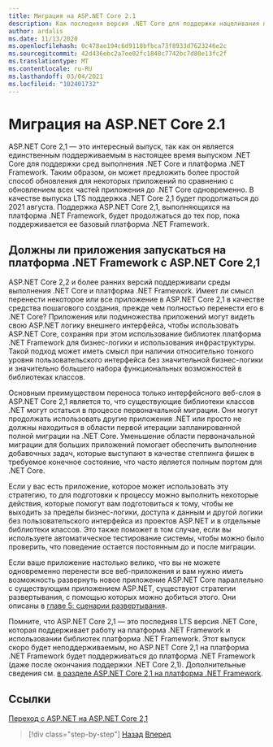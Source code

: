 ```yaml
---
title: Миграция на ASP.NET Core 2.1
description: Как последняя версия .NET Core для поддержки нацеливания платформа .NET Framework среды выполнения, выполняет миграцию на .NET Core 2,1 в качестве промежуточного шага в некоторых планах миграции приложений?
author: ardalis
ms.date: 11/13/2020
ms.openlocfilehash: 0c478ae194c6d9118bfbca73f8933d7623246e2c
ms.sourcegitcommit: 42d436ebc2a7ee02fc1848c7742bc7d80e13fc2f
ms.translationtype: MT
ms.contentlocale: ru-RU
ms.lasthandoff: 03/04/2021
ms.locfileid: "102401732"
---
```

# <a name="migrate-to-aspnet-core-21"></a>Миграция на ASP.NET Core 2.1

ASP.NET Core 2,1 — это интересный выпуск, так как он является единственным поддерживаемым в настоящее время выпуском .NET Core для поддержки сред выполнения .NET Core и платформа .NET Framework. Таким образом, он может предложить более простой способ обновления для некоторых приложений по сравнению с обновлением всех частей приложения до .NET Core одновременно. В качестве выпуска LTS поддержка .NET Core 2,1 будет продолжаться до 2021 августа. Поддержка ASP.NET Core 2,1, выполняющихся на платформа .NET Framework, будет продолжаться до тех пор, пока поддерживается ее базовый платформа .NET Framework.

## <a name="should-apps-run-on-net-framework-with-aspnet-core-21"></a>Должны ли приложения запускаться на платформа .NET Framework с ASP.NET Core 2,1

ASP.NET Core 2,2 и более ранних версий поддерживали среды выполнения .NET Core и платформа .NET Framework. Имеет ли смысл перенести некоторое или все приложение в ASP.NET Core 2,1 в качестве средства пошагового создания, прежде чем полностью перенести его в .NET Core? Приложения или подмножества приложений могут видеть свою ASP.NET логику внешнего интерфейса, чтобы использовать ASP.NET Core, сохраняя при этом использование библиотек платформа .NET Framework для бизнес-логики и использования инфраструктуры. Такой подход может иметь смысл при наличии относительно тонкого уровня пользовательского интерфейса без значительной бизнес-логики и значительно большего набора функциональных возможностей в библиотеках классов.

Основным преимуществом переноса только интерфейсного веб-слоя в ASP.NET Core 2,1 является то, что существующие библиотеки классов .NET могут остаться в процессе первоначальной миграции. Они могут продолжать использовать другие приложения .NET или просто не должны находиться в области первой итерации запланированной полной миграции на .NET Core. Уменьшение области первоначальной миграции для больших приложений помогает обеспечить выполнение добавочных задач, которые выступают в качестве степпинга фишек в требуемое конечное состояние, что часто является полным портом для .NET Core.

Если у вас есть приложение, которое может использовать эту стратегию, то для подготовки к процессу можно выполнить некоторые действия, которые помогут вам подготовиться к тому, чтобы не выходить за пределы бизнес-логики, доступа к данным и другой логики без пользовательского интерфейса из проектов ASP.NET и в отдельные библиотеки классов. Это также поможет в том случае, если вы используете автоматическое тестирование системы, чтобы можно было проверить, что поведение остается постоянным до и после миграции.

Если ваше приложение настолько велико, что вы не можете одновременно перенести все веб-приложения и вам нужно иметь возможность развернуть новое приложение ASP.NET Core параллельно с существующим приложением ASP.NET, существуют стратегии развертывания, с помощью которых можно добиться этого. Они описаны в [главе 5: сценарии развертывания](deployment-scenarios.md).

Помните, что ASP.NET Core 2,1 — это последняя LTS версия .NET Core, которая поддерживает работу на платформа .NET Framework и использовании библиотек платформа .NET Framework. Этот выпуск скоро будет неподдерживаемым, но ASP.NET Core 2,1 на платформа .NET Framework будет поддерживаться до платформа .NET Framework (даже после окончания поддержки .NET Core 2,1). Дополнительные сведения см. [в разделе ASP.NET Core 2,1 на платформа .NET Framework](https://dotnet.microsoft.com/platform/support/policy/dotnet-core).

## <a name="references"></a>Ссылки

[Переход с ASP.NET на ASP.NET Core 2,1](/aspnet/core/migration/proper-to-2x/?preserve-view=true&view=aspnetcore-2.1)

>[!div class="step-by-step"]
>[Назад](migration-considerations.md)
>[Вперед](choose-net-core-version.md)
